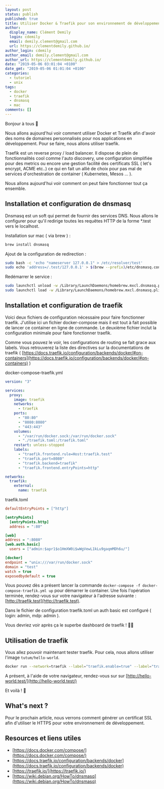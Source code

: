 ```yaml
---
layout: post
status: publish
published: true
title: Utiliser Docker & Traefik pour son environnement de développement 🐳
author:
  display_name: Clément Demily
  login: cdemily
  email: demily.clement@gmail.com
  url: https://clementdemily.github.io/
author_login: cdemily
author_email: demily.clement@gmail.com
author_url: https://clementdemily.github.io/
date: "2019-05-06 03:01:04 +0100"
date_gmt: "2019-05-06 01:01:04 +0100"
categories:
  - tutoriel
  - unix
tags:
  - docker
  - traefik
  - dnsmasq
  - mac
comments: []
---
```


Bonjour à tous 👋

Nous allons aujourd'hui voir comment utiliser Docker et Traefik afin d'avoir des noms de domaines personnalisés pour nos applications en développement. Pour se faire, nous allons utiliser traefik.

Traefik est un reverse proxy / load balancer. Il dispose de plein de fonctionnalités cool comme l'auto discovery, une configuration simplifiée pour des metrics ou encore une gestion facilité des certificats SSL ( let's encrypt, ACME etc..) ce qui en fait un allié de choix pour pas mal de services d'orchestration de container ( Kubernetes, Mesos ... ).

Nous allons aujourd'hui voir comment on peut faire fonctionner tout ça ensemble.

## Installation et configuration de dnsmasq

Dnsmasq est un soft qui permet de fournir des services DNS. Nous allons le configurer pour qu'il redirige toutes les requêtes HTTP de la forme \*.test vers le localhost.

Installation sur mac ( via brew ) :

```bash
brew install dnsmasq
```

Ajout de la configuration de redirection :

```bash
sudo bash -c 'echo "nameserver 127.0.0.1" > /etc/resolver/test'
sudo echo 'address=/.test/127.0.0.1' > $(brew --prefix)/etc/dnsmasq.conf
```

Redémarrer le service :

```bash
sudo launchctl unload -w /Library/LaunchDaemons/homebrew.mxcl.dnsmasq.plist
sudo launchctl load -w /Library/LaunchDaemons/homebrew.mxcl.dnsmasq.plist
```

## Installation et configuration de traefik

Voici deux fichiers de configuration nécessaire pour faire fonctionner traefik. J'utilise ici un fichier docker-compose mais il est tout à fait possible de lancer ce container en ligne de commande. Le deuxième fichier inclut la configuration minimale pour faire fonctionner traefik.

Comme vous pouvez le voir, les configurations de routing se fait grace aux labels. Vous retrouverez la liste des directives sur la documentations de traefik ( [https://docs.traefik.io/configuration/backends/docker/#on-containers](https://docs.traefik.io/configuration/backends/docker/#on-containers) )

docker-compose-traefik.yml

```yaml
version: "3"

services:
  proxy:
    image: traefik
    networks:
      - traefik
    ports:
      - "80:80"
      - "8080:8080"
      - "443:443"
    volumes:
      - "/var/run/docker.sock:/var/run/docker.sock"
      - "./traefik.toml:/traefik.toml"
    restart: unless-stopped
    labels:
      - "traefik.frontend.rule=Host:traefik.test"
      - "traefik.port=8080"
      - "traefik.backend=traefik"
      - "traefik.frontend.entryPoints=http"

networks:
  traefik:
    external:
      name: traefik
```

traefik.toml

```ini
defaultEntryPoints = ["http"]

[entryPoints]
  [entryPoints.http]
  address = ":80"

[web]
address = ":8080"
[web.auth.basic]
  users = ["admin:$apr1$o1HmXW0i$wWgVewL1kLu9gaqmMDh6u/"]

[docker]
endpoint = "unix:///var/run/docker.sock"
domain = "test"
watch = true
exposedbydefault = true
```

Vous pouvez dès a présent lancer la commande `docker-compose -f docker-compose-traefik.yml up` pour démarrer le container.
Une fois l'opération terminée, rendez-vous sur votre navigateur à l'adresse suivante : [http://traefik.test](http://traefik.test).

Dans le fichier de configuration traefik.toml un auth basic est configuré ( login: admin, mdp: admin ).

Vous devriez voir après ça le superbe dashboard de traefik ! 🎉🎊

## Utilisation de traefik

Vous allez pouvoir maintenant tester traefik. Pour cela, nous allons utiliser l'image `tutum/hello-world`.

```bash
docker run --network=traefik --label="traefik.enable=true" --label="traefik.frontend.rule=Host:hello-world.test" --label="traefik.backend=hello-world" --label="traefik.port:26000" --label="traefik.frontend.entryPoints=http" -p 26000:80 tutum/hello-world
```

A présent, à l'aide de votre navigateur, rendez-vous sur sur [http://hello-world.test/](http://hello-world.test/)

Et voilà ! 👏

## What's next ?

Pour le prochain article, nous verrons comment générer un certificat SSL afin d'utiliser le HTTPS pour votre environnement de développement.

## Resources et liens utiles

- [https://docs.docker.com/compose/](https://docs.docker.com/compose/)
- [https://docs.traefik.io/configuration/backends/docker](https://docs.traefik.io/configuration/backends/docker)
- [https://traefik.io/](https://traefik.io/)
- [https://wiki.debian.org/HowTo/dnsmasq](https://wiki.debian.org/HowTo/dnsmasq)
